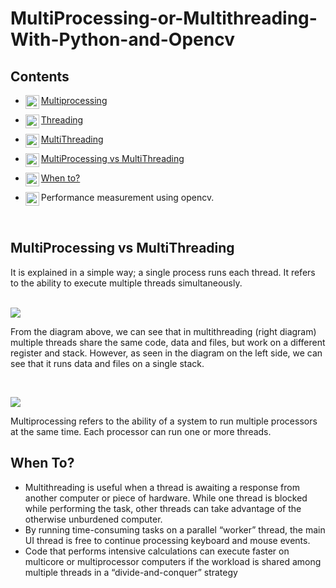 # MultiProcessing-or-Multithreading-With-Python-and-Opencv

## Contents

- [Multiprocessing] <img align="left" alt="Facebook" width="22px" src="https://cdn-icons-png.flaticon.com/512/5197/5197000.png" />
</a> 

- [Threading] <img align="left" alt="Facebook" width="22px" src="https://cdn-icons-png.flaticon.com/512/222/222231.png" />
</a> 

- [MultiThreading] <img align="left" alt="Facebook" width="22px" src="https://cdn-icons-png.flaticon.com/512/3005/3005805.png" />
</a> 

- [MultiProcessing vs MultiThreading](#multiprocessing-vs-multithreading) <img align="left" alt="Facebook" width="22px" src="https://cdn-icons-png.flaticon.com/512/6329/6329016.png" />
</a> 

- [When to?](#when-to) <img align="left" width="22px" src="https://cdn-icons-png.flaticon.com/512/3106/3106703.png">

- Performance measurement using opencv. <img align="left" alt="Facebook" width="22px" src="https://cdn-icons-png.flaticon.com/512/711/711284.png" />
</a>


[Multiprocessing]: https://github.com/Yavuzhan-Baykara/MultiProcessing-or-Multithreading-With-Python-and-Opencv/tree/main/multiprocessing%20and%20worker

[Threading]: https://github.com/Yavuzhan-Baykara/MultiProcessing-or-Multithreading-With-Python-and-Opencv/tree/main/Thread

[MultiThreading]: https://github.com/Yavuzhan-Baykara/MultiProcessing-or-Multithreading-With-Python-and-Opencv/tree/main/multithreading

[Performance]: None

<br>



## MultiProcessing vs MultiThreading


It is explained in a simple way; a single process runs each thread. It refers to the ability to execute multiple threads simultaneously.


<br/>

<img align="centreal" src="https://res.cloudinary.com/practicaldev/image/fetch/s--XmfUXLmh--/c_limit%2Cf_auto%2Cfl_progressive%2Cq_auto%2Cw_880/https://dev-to-uploads.s3.amazonaws.com/i/b9a62hzkm6gjaxff5e9g.PNG">

<br/>

From the diagram above, we can see that in multithreading (right diagram) multiple threads share the same code, data and files, but work on a different register and stack.
However, as seen in the diagram on the left side, we can see that it runs data and files on a single stack.


<br/>


<img align="centreal" src="https://miro.medium.com/max/828/1*QiaqQ0HLT4Iy0N608A5mVA.png"> <br/>

Multiprocessing refers to the ability of a system to run multiple processors at the same time. Each processor can run one or more threads.


## When To?

- Multithreading is useful when a thread is awaiting a response from another computer or piece of hardware. While one thread is blocked while performing the task, other threads can take advantage of the otherwise unburdened computer.
- By running time-consuming tasks on a parallel “worker” thread, the main UI thread is free to continue processing keyboard and mouse events.
- Code that performs intensive calculations can execute faster on multicore or multiprocessor computers if the workload is shared among multiple threads in a “divide-and-conquer” strategy